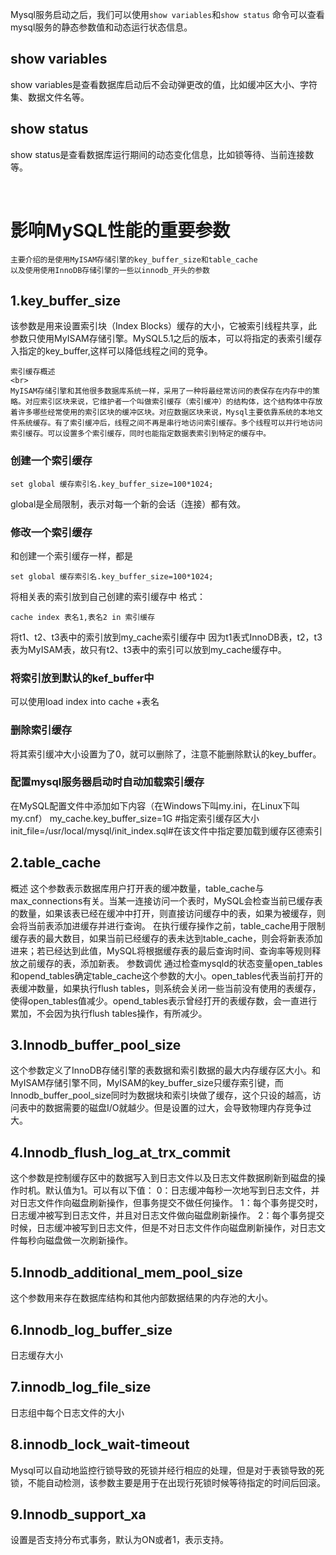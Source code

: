 Mysql服务启动之后，我们可以使用`show variables`和`show status` 命令可以查看mysql服务的静态参数值和动态运行状态信息。
## show variables
show variables是查看数据库启动后不会动弹更改的值，比如缓冲区大小、字符集、数据文件名等。
## show status
show status是查看数据库运行期间的动态变化信息，比如锁等待、当前连接数等。

<br>

# 影响MySQL性能的重要参数

    主要介绍的是使用MyISAM存储引擎的key_buffer_size和table_cache
    以及使用使用InnoDB存储引擎的一些以innodb_开头的参数
    
## 1.key_buffer_size

该参数是用来设置索引块（Index Blocks）缓存的大小，它被索引线程共享，此参数只使用MyISAM存储引擎。MySQL5.1之后的版本，可以将指定的表索引缓存入指定的key_buffer,这样可以降低线程之间的竞争。
```
索引缓存概述
<br>
MyISAM存储引擎和其他很多数据库系统一样，采用了一种将最经常访问的表保存在内存中的策略。对应索引区块来说，它维护者一个叫做索引缓存（索引缓冲）的结构体，这个结构体中存放着许多哪些经常使用的索引区块的缓冲区块。对应数据区块来说，Mysql主要依靠系统的本地文件系统缓存。有了索引缓冲后，线程之间不再是串行地访问索引缓存。多个线程可以并行地访问索引缓存。可以设置多个索引缓存，同时也能指定数据表索引到特定的缓存中。
```
### 创建一个索引缓存
```
set global 缓存索引名.key_buffer_size=100*1024;
```
global是全局限制，表示对每一个新的会话（连接）都有效。

### 修改一个索引缓存
和创建一个索引缓存一样，都是
```
set global 缓存索引名.key_buffer_size=100*1024;
```

将相关表的索引放到自己创建的索引缓存中
格式：
```
cache index 表名1,表名2 in 索引缓存
```
将t1、t2、t3表中的索引放到my_cache索引缓存中
因为t1表式InnoDB表，t2，t3表为MyISAM表，故只有t2、t3表中的索引可以放到my_cache缓存中。

### 将索引放到默认的kef_buffer中

可以使用load index into cache +表名

### 删除索引缓存
将其索引缓冲大小设置为了0，就可以删除了，注意不能删除默认的key_buffer。
### 配置mysql服务器启动时自动加载索引缓存
在MySQL配置文件中添加如下内容（在Windows下叫my.ini，在Linux下叫my.cnf）
my_cache.key_buffer_size=1G  #指定索引缓存区大小
init_file=/usr/local/mysql/init_index.sql#在该文件中指定要加载到缓存区德索引


## 2.table_cache
概述
这个参数表示数据库用户打开表的缓冲数量，table_cache与max_connections有关。当某一连接访问一个表时，MySQL会检查当前已缓存表的数量，如果该表已经在缓冲中打开，则直接访问缓存中的表，如果为被缓存，则会将当前表添加进缓存并进行查询。
在执行缓存操作之前，table_cache用于限制缓存表的最大数目，如果当前已经缓存的表未达到table_cache，则会将新表添加进来；若已经达到此值，MySQL将根据缓存表的最后查询时间、查询率等规则释放之前缓存的表，添加新表。
参数调优
通过检查mysqld的状态变量open_tables和opend_tables确定table_cache这个参数的大小。open_tables代表当前打开的表缓冲数量，如果执行flush tables，则系统会关闭一些当前没有使用的表缓存，使得open_tables值减少。opend_tables表示曾经打开的表缓存数，会一直进行累加，不会因为执行flush tables操作，有所减少。

## 3.Innodb_buffer_pool_size
这个参数定义了InnoDB存储引擎的表数据和索引数据的最大内存缓存区大小。和MyISAM存储引擎不同，MyISAM的key_buffer_size只缓存索引键，而Innodb_buffer_pool_size同时为数据块和索引块做了缓存，这个只设的越高，访问表中的数据需要的磁盘I/O就越少。但是设置的过大，会导致物理内存竞争过大。
## 4.Innodb_flush_log_at_trx_commit
这个参数是控制缓存区中的数据写入到日志文件以及日志文件数据刷新到磁盘的操作时机。默认值为1。可以有以下值：
0：日志缓冲每秒一次地写到日志文件，并对日志文件作向磁盘刷新操作，但事务提交不做任何操作。
1：每个事务提交时，日志缓冲被写到日志文件，并且对日志文件做向磁盘刷新操作。
2：每个事务提交时候，日志缓冲被写到日志文件，但是不对日志文件作向磁盘刷新操作，对日志文件每秒向磁盘做一次刷新操作。
## 5.Innodb_additional_mem_pool_size
这个参数用来存在数据库结构和其他内部数据结果的内存池的大小。
## 6.Innodb_log_buffer_size
日志缓存大小
## 7.innodb_log_file_size
日志组中每个日志文件的大小
## 8.innodb_lock_wait-timeout
Mysql可以自动地监控行锁导致的死锁并经行相应的处理，但是对于表锁导致的死锁，不能自动检测，该参数主要是用于在出现行死锁时候等待指定的时间后回滚。
## 9.Innodb_support_xa
设置是否支持分布式事务，默认为ON或者1，表示支持。

